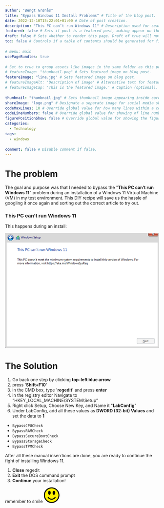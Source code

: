 ```yaml
---
author: "Bengt Grønås"
title: "Bypass Windows 11 Install Problems" # Title of the blog post.
date: 2022-12-10T15:22:01+01:00 # Date of post creation.
description: "This PC can’t run Windows 11" # Description used for search engine.
featured: false # Sets if post is a featured post, making appear on the home page side bar.
draft: false # Sets whether to render this page. Draft of true will not be rendered.
toc: false # Controls if a table of contents should be generated for first-level links automatically.

# menu: main
usePageBundles: true 

# Set to true to group assets like images in the same folder as this post.
# featureImage: "thumbnail.png" # Sets featured image on blog post.
featureImage: "line.jpg" # Sets featured image on blog post.
# featureImageAlt: 'Description of image' # Alternative text for featured image.
# featureImageCap: 'This is the featured image.' # Caption (optional).

thumbnail: "thumbnail.jpg" # Sets thumbnail image appearing inside card on homepage.
shareImage: "logo.png" # Designate a separate image for social media sharing.
codeMaxLines: 10 # Override global value for how many lines within a code block before auto-collapsing.
codeLineNumbers: false # Override global value for showing of line numbers within code block.
figurePositionShow: false # Override global value for showing the figure label.
categories:
  - Technology
tags:
  - windows

comment: false # Disable comment if false.
---
```


# The problem

The goal and purpose was that I needed to bypass the "**This PC can’t run Windows 11**" problem during an installation of a Windows 11 Virtual Machine (VM) in my test environment.  This DIY recipe will save us the hassle of googling it once again and sorting out the correct article to try out.

### This PC can’t run Windows 11

This happens during an install:

<img src="./aria-automation/index/ErrorCropped-1670682926123-3.png" alt="Windows 11 Fresh Install - This PC can't run Windows 11" style="zoom:80%;" />



# The Solution

1. Go back one step by clicking **top-left blue arrow** 
2. press '**Shift+F10**'
3. in the CMD box, type '**regedit**' and press **enter**
4. in the registry editor Navigate to “HKEY_LOCAL_MACHINE\SYSTEM\Setup”
5. Right click Setup, Choose New Key, and Name it "**LabConfig**"
6. Under LabConfig, add all these values as **DWORD (32-bit) Values** and set the data to **1**

- `BypassCPUCheck`
- `BypassRAMCheck`
- `BypassSecureBootCheck`
- `BypassStorageCheck`
- `BypassTPMCheck`

After all these manual inserrtions are done, you are ready to continue the fight of installing Windows 11. 

1. **Close** regedit
2. **Exit** the DOS command prompt 
3. **Continue** your installation!



remember to smile <img src="./aria-automation/index/smiley-1635449_1280-1670684743695-7.png" alt="Smiley Emoticon Happy - Free vector graphic on Pixabay" style="zoom:5%;" />
